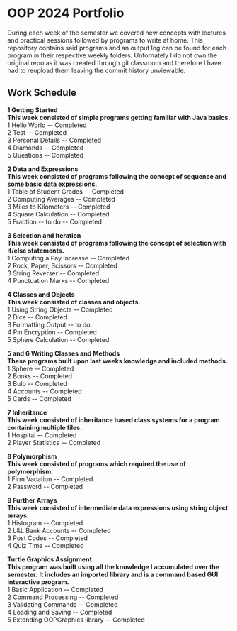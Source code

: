 
# OOP 2024 Portfolio
During each week of the semester we covered new concepts with lectures and practical sessions followed by programs to write at home.
This repository contains said programs and an output log can be found for each program in their respective weekly folders.
Unfornately I do not own the original repo as it was created through git classroom and therefore I have had to reupload them
leaving the commit history unviewable.

## Work Schedule
**1 Getting Started**\
**This week consisted of simple programs getting familiar with Java basics.**\
1 Hello World        -- Completed\
2 Test               -- Completed\
3 Personal Details   -- Completed\
4 Diamonds           -- Completed\
5 Questions          -- Completed

**2 Data and Expressions**\
**This week consisted of programs following the concept of sequence and some basic data expressions.**\
1 Table of Student Grades  -- Completed\
2 Computing Averages       -- Completed\
3 Miles to Kilometers      -- Completed\
4 Square Calculation       -- Completed\
5 Fraction -- to do        -- Completed

**3 Selection and Iteration**\
**This week consisted of programs following the concept of selection with if/else statements.**\
1 Computing a Pay Increase   -- Completed\
2 Rock, Paper, Scissors      -- Completed\
3 String Reverser            -- Completed\
4 Punctuation Marks          -- Completed

**4 Classes and Objects**\
**This week consisted of classes and objects.**\
1 Using String Objects     -- Completed\
2 Dice                     -- Completed\
3 Formatting Output        -- to do\
4 Pin Encryption           -- Completed\
5 Sphere Calculation       -- Completed

**5 and 6 Writing Classes and Methods**\
**These programs built upon last weeks knowledge and included methods.**\
1 Sphere       -- Completed\
2 Books        -- Completed\
3 Bulb         -- Completed\
4 Accounts     -- Completed\
5 Cards        -- Completed

**7 Inheritance**\
**This week consisted of inheritance based class systems for a program containing multiple files.**\
1 Hospital            -- Completed\
2 Player Statistics   -- Completed

**8 Polymorphism**\
**This week consisted of programs which required the use of polymorphism.**\
1 Firm Vacation           -- Completed\
2 Password                -- Completed

**9 Further Arrays**\
**This week consisted of intermediate data expressions using string object arrays.**\
1 Histogram             -- Completed\
2 L&L Bank Accounts     -- Completed\
3 Post Codes            -- Completed\
4 Quiz Time             -- Completed

**Turtle Graphics Assignment**\
**This program was built using all the knowledge I accumulated over the semester.**
**It includes an imported library and is a command based GUI interactive program.**\
1 Basic Application           -- Completed\
2 Command Processing          -- Completed\
3 Validating Commands        -- Completed\
4 Loading and Saving          -- Completed\
5 Extending OOPGraphics library    -- Completed
